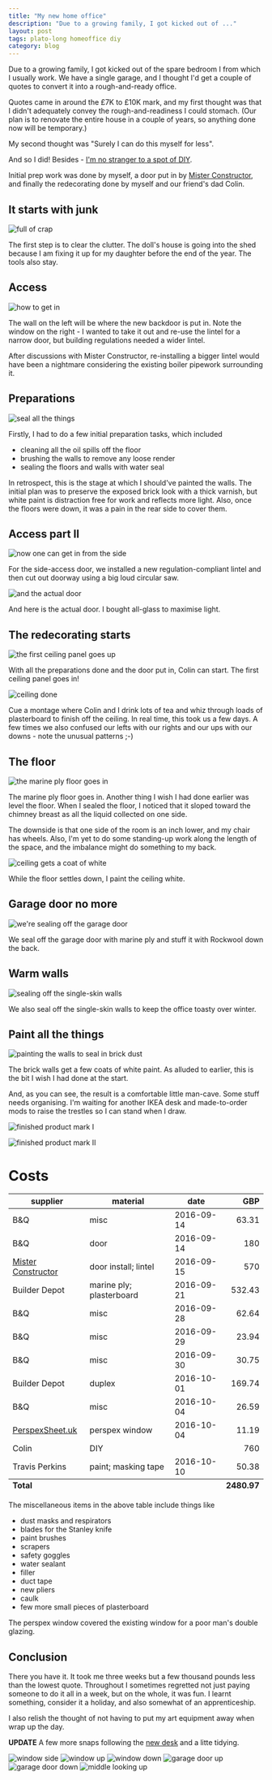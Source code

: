 ```yaml
---
title: "My new home office"
description: "Due to a growing family, I got kicked out of ..."
layout: post
tags: plato-long homeoffice diy
category: blog
---
```


Due to a growing family, I got kicked out of the spare bedroom I from which I usually work. We have a single garage, and I thought I'd get a couple of quotes to convert it into a rough-and-ready office.

Quotes came in around the £7K to £10K mark, and my first thought was that I didn't adequately convey the rough-and-readiness I could stomach. (Our plan is to renovate the entire house in a couple of years, so anything done now will be temporary.)

My second thought was "Surely I can do this myself for less". 

And so I did! Besides - [I'm no stranger to a spot of DIY](/tag/pits-to-palace/).

Initial prep work was done by myself, a door put in by [Mister Constructor](http://www.mister-constructor.co.uk/), and finally the redecorating done by myself and our friend's dad Colin.

## It starts with junk

![full of crap](/assets/posts/2016-10-17-my-new-home-office/1garage-full-of-crap.jpg)

The first step is to clear the clutter. The doll's house is going into the shed because I am fixing it up for my daughter before the end of the year. The tools also stay.

## Access

![how to get in](/assets/posts/2016-10-17-my-new-home-office/2garage-left-wall-door.jpg)

The wall on the left will be where the new backdoor is put in. Note the window on the right - I wanted to take it out and re-use the lintel for a narrow door, but building regulations needed a wider lintel. 

After discussions with Mister Constructor, re-installing a bigger lintel would have been a nightmare considering the existing boiler pipework surrounding it.

## Preparations

![seal all the things](/assets/posts/2016-10-17-my-new-home-office/3garage-floor-and-wall-sealed.jpg)

Firstly, I had to do a few initial preparation tasks, which included

- cleaning all the oil spills off the floor
- brushing the walls to remove any loose render
- sealing the floors and walls with water seal

In retrospect, this is the stage at which I should've painted the walls. The initial plan was to preserve the exposed brick look with a thick varnish, but white paint is distraction free for work and reflects more light. Also, once the floors were down, it was a pain in the rear side to cover them.

## Access part II

![now one can get in from the side](/assets/posts/2016-10-17-my-new-home-office/4garage-new-doorway-is-cut-out.jpg)

For the side-access door, we installed a new regulation-compliant lintel and then cut out doorway using a big loud circular saw. 

![and the actual door](/assets/posts/2016-10-17-my-new-home-office/5garage-new-door-is-in.jpg)

And here is the actual door. I bought all-glass to maximise light.

## The redecorating starts

![the first ceiling panel goes up](/assets/posts/2016-10-17-my-new-home-office/6garage-the-first-ceiling-panel-goes-up.jpg)

With all the preparations done and the door put in, Colin can start. The first ceiling panel goes in!

![ceiling done](/assets/posts/2016-10-17-my-new-home-office/7garage-ceiling-done.jpg)

Cue a montage where Colin and I drink lots of tea and whiz through loads of plasterboard to finish off the ceiling. In real time, this took us a few days. A few times we also confused our lefts with our rights and our ups with our downs - note the unusual patterns ;-)

## The floor

![the marine ply floor goes in](/assets/posts/2016-10-17-my-new-home-office/8garage-marine-ply-floor-going-in.jpg)

The marine ply floor goes in. Another thing I wish I had done earlier was level the floor. When I sealed the floor, I noticed that it sloped toward the chimney breast as all the liquid collected on one side.

The downside is that one side of the room is an inch lower, and my chair has wheels. Also, I'm yet to do some standing-up work along the length of the space, and the imbalance might do something to my back.

![ceiling gets a coat of white](/assets/posts/2016-10-17-my-new-home-office/9garage-while-the-floor-settles-I-paint-the-ceiling.jpg)

While the floor settles down, I paint the ceiling white.

## Garage door no more

![we're sealing off the garage door](/assets/posts/2016-10-17-my-new-home-office/10garage-sealing-off-garage-door.jpg)

We seal off the garage door with marine ply and stuff it with Rockwool down the back.

## Warm walls

![sealing off the single-skin walls](/assets/posts/2016-10-17-my-new-home-office/11garage-insulating-single-skin-walls.jpg)

We also seal off the single-skin walls to keep the office toasty over winter.

## Paint all the things

![painting the walls to seal in brick dust](/assets/posts/2016-10-17-my-new-home-office/12-walls-painted-so-less-dust.jpg)

The brick walls get a few coats of white paint. As alluded to earlier, this is the bit I wish I had done at the start.

And, as you can see, the result is a comfortable little man-cave. Some stuff needs organising. I'm waiting for another IKEA desk and made-to-order mods to raise the trestles so I can stand when I draw. 

![finished product mark I](/assets/posts/2016-10-17-my-new-home-office/13finished1.jpg)

![finished product mark II](/assets/posts/2016-10-17-my-new-home-office/14finished1.jpg)

# Costs


<table class="table table-bordered table-hover table-condensed">
<thead>
<tr>
<th>supplier</th>
<th>material</th>
<th>date</th>
<th align="right">GBP</th>
</tr>
</thead>
<tbody>
<tr>
<td>B&amp;Q</td>
<td>misc</td>
<td>2016-09-14</td>
<td align="right">63.31</td>
</tr>
<tr>
<td>B&amp;Q</td>
<td>door</td>
<td>2016-09-14</td>
<td align="right">180</td>
</tr>
<tr>
<td><a href="http://www.mister-constructor.co.uk/">Mister Constructor</a></td>
<td>door install; lintel</td>
<td>2016-09-15</td>
<td align="right">570</td>
</tr>
<tr>
<td>Builder Depot</td>
<td>marine ply; plasterboard</td>
<td>2016-09-21</td>
<td align="right">532.43</td>
</tr>
<tr>
<td>B&amp;Q</td>
<td>misc</td>
<td>2016-09-28</td>
<td align="right">62.64</td>
</tr>
<tr>
<td>B&amp;Q</td>
<td>misc</td>
<td>2016-09-29</td>
<td align="right">23.94</td>
</tr>
<tr>
<td>B&amp;Q</td>
<td>misc</td>
<td>2016-09-30</td>
<td align="right">30.75</td>
</tr>
<tr>
<td>Builder Depot</td>
<td>duplex</td>
<td>2016-10-01</td>
<td align="right">169.74</td>
</tr>
<tr>
<td>B&amp;Q</td>
<td>misc</td>
<td>2016-10-04</td>
<td align="right">26.59</td>
</tr>
<tr>
<td><a href="http://www.perspexsheet.uk/">PerspexSheet.uk</a></td>
<td>perspex window</td>
<td>2016-10-04</td>
<td align="right">11.19</td>
</tr>
<tr>
<td>Colin</td>
<td>DIY</td>
<td> </td>
<td align="right">760</td>
</tr>
<tr>
<td>Travis Perkins</td>
<td>paint; masking tape</td>
<td>2016-10-10</td>
<td align="right">50.38</td>
</tr>
</tbody>
<tfoot>
<tr>
<td colspan="3"><strong>Total</strong></td>
<td align="right"><strong>2480.97</strong></td>
</table>

The miscellaneous items in the above table include things like

- dust masks and respirators
- blades for the Stanley knife
- paint brushes
- scrapers
- safety goggles
- water sealant
- filler
- duct tape
- new pliers
- caulk
- few more small pieces of plasterboard

The perspex window covered the existing window for a poor man's double glazing.

## Conclusion

There you have it. It took me three weeks but a few thousand pounds less than the lowest quote. Throughout I sometimes regretted not just paying someone to do it all in a week, but on the whole, it was fun. I learnt something, consider it a holiday, and also somewhat of an apprenticeship.

I also relish the thought of not having to put my art equipment away when wrap up the day.

**UPDATE** A few more snaps following the [new desk](/2016/11/20/my-new-85-standing-desk/) and a litte tidying.

![window side](/assets/posts/2016-10-17-my-new-home-office/complete-1.jpg)
![window up](/assets/posts/2016-10-17-my-new-home-office/window-above.jpg)
![window down](/assets/posts/2016-10-17-my-new-home-office/window-below.jpg)
![garage door up](/assets/posts/2016-10-17-my-new-home-office/sealed-above.jpg)
![garage door down](/assets/posts/2016-10-17-my-new-home-office/sealed-below.jpg)
![middle looking up](/assets/posts/2016-10-17-my-new-home-office/middle.jpg)



